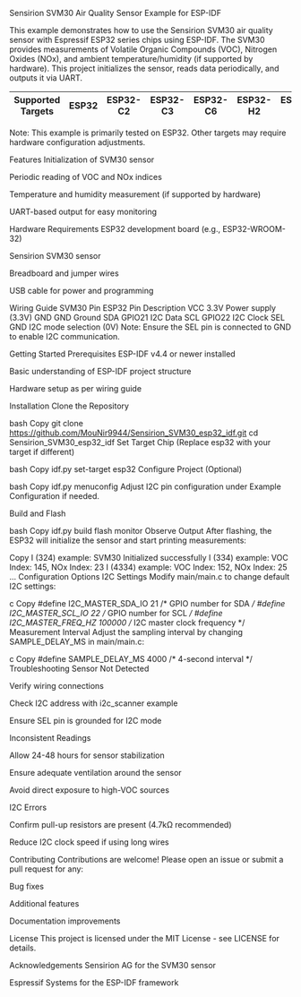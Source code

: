 Sensirion SVM30 Air Quality Sensor Example for ESP-IDF

This example demonstrates how to use the Sensirion SVM30 air quality sensor with Espressif ESP32 series chips using ESP-IDF. The SVM30 provides measurements of Volatile Organic Compounds (VOC), Nitrogen Oxides (NOx), and ambient temperature/humidity (if supported by hardware). This project initializes the sensor, reads data periodically, and outputs it via UART.

| Supported Targets | ESP32 | ESP32-C2 | ESP32-C3 | ESP32-C6 | ESP32-H2 | ESP32-P4 | ESP32-S2 | ESP32-S3 |
| ----------------- | ----- | -------- | -------- | -------- | -------- | -------- | -------- | -------- |

Note: This example is primarily tested on ESP32. Other targets may require hardware configuration adjustments.

Features
Initialization of SVM30 sensor

Periodic reading of VOC and NOx indices

Temperature and humidity measurement (if supported by hardware)

UART-based output for easy monitoring

Hardware Requirements
ESP32 development board (e.g., ESP32-WROOM-32)

Sensirion SVM30 sensor

Breadboard and jumper wires

USB cable for power and programming

Wiring Guide
SVM30 Pin	ESP32 Pin	Description
VCC	3.3V	Power supply (3.3V)
GND	GND	Ground
SDA	GPIO21	I2C Data
SCL	GPIO22	I2C Clock
SEL	GND	I2C mode selection (0V)
Note: Ensure the SEL pin is connected to GND to enable I2C communication.

Getting Started
Prerequisites
ESP-IDF v4.4 or newer installed

Basic understanding of ESP-IDF project structure

Hardware setup as per wiring guide

Installation
Clone the Repository

bash
Copy
git clone https://github.com/MouNir9944/Sensirion_SVM30_esp32_idf.git
cd Sensirion_SVM30_esp32_idf
Set Target Chip (Replace esp32 with your target if different)

bash
Copy
idf.py set-target esp32
Configure Project (Optional)

bash
Copy
idf.py menuconfig
Adjust I2C pin configuration under Example Configuration if needed.

Build and Flash

bash
Copy
idf.py build flash monitor
Observe Output
After flashing, the ESP32 will initialize the sensor and start printing measurements:

Copy
I (324) example: SVM30 Initialized successfully
I (334) example: VOC Index: 145, NOx Index: 23
I (4334) example: VOC Index: 152, NOx Index: 25
...
Configuration Options
I2C Settings
Modify main/main.c to change default I2C settings:

c
Copy
#define I2C_MASTER_SDA_IO         21      /* GPIO number for SDA */
#define I2C_MASTER_SCL_IO         22      /* GPIO number for SCL */
#define I2C_MASTER_FREQ_HZ        100000  /* I2C master clock frequency */
Measurement Interval
Adjust the sampling interval by changing SAMPLE_DELAY_MS in main/main.c:

c
Copy
#define SAMPLE_DELAY_MS 4000  /* 4-second interval */
Troubleshooting
Sensor Not Detected

Verify wiring connections

Check I2C address with i2c_scanner example

Ensure SEL pin is grounded for I2C mode

Inconsistent Readings

Allow 24-48 hours for sensor stabilization

Ensure adequate ventilation around the sensor

Avoid direct exposure to high-VOC sources

I2C Errors

Confirm pull-up resistors are present (4.7kΩ recommended)

Reduce I2C clock speed if using long wires

Contributing
Contributions are welcome! Please open an issue or submit a pull request for any:

Bug fixes

Additional features

Documentation improvements

License
This project is licensed under the MIT License - see LICENSE for details.

Acknowledgements
Sensirion AG for the SVM30 sensor

Espressif Systems for the ESP-IDF framework
